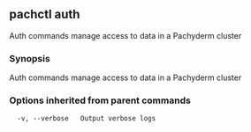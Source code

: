 ## pachctl auth

Auth commands manage access to data in a Pachyderm cluster

### Synopsis


Auth commands manage access to data in a Pachyderm cluster

### Options inherited from parent commands

```
  -v, --verbose   Output verbose logs
```


